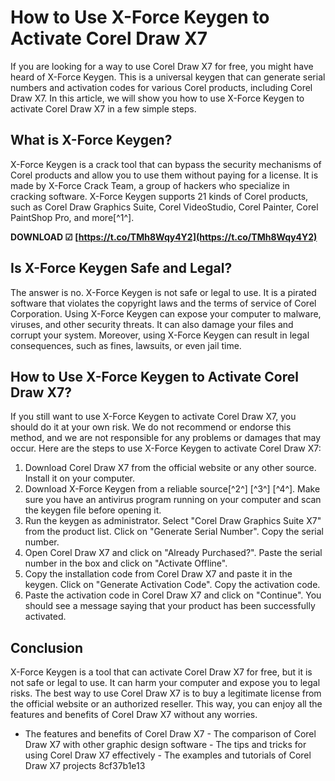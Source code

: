 
 
# How to Use X-Force Keygen to Activate Corel Draw X7
 
If you are looking for a way to use Corel Draw X7 for free, you might have heard of X-Force Keygen. This is a universal keygen that can generate serial numbers and activation codes for various Corel products, including Corel Draw X7. In this article, we will show you how to use X-Force Keygen to activate Corel Draw X7 in a few simple steps.
 
## What is X-Force Keygen?
 
X-Force Keygen is a crack tool that can bypass the security mechanisms of Corel products and allow you to use them without paying for a license. It is made by X-Force Crack Team, a group of hackers who specialize in cracking software. X-Force Keygen supports 21 kinds of Corel products, such as Corel Draw Graphics Suite, Corel VideoStudio, Corel Painter, Corel PaintShop Pro, and more[^1^].
 
**DOWNLOAD ☑ [https://t.co/TMh8Wqy4Y2](https://t.co/TMh8Wqy4Y2)**


 
## Is X-Force Keygen Safe and Legal?
 
The answer is no. X-Force Keygen is not safe or legal to use. It is a pirated software that violates the copyright laws and the terms of service of Corel Corporation. Using X-Force Keygen can expose your computer to malware, viruses, and other security threats. It can also damage your files and corrupt your system. Moreover, using X-Force Keygen can result in legal consequences, such as fines, lawsuits, or even jail time.
 
## How to Use X-Force Keygen to Activate Corel Draw X7?
 
If you still want to use X-Force Keygen to activate Corel Draw X7, you should do it at your own risk. We do not recommend or endorse this method, and we are not responsible for any problems or damages that may occur. Here are the steps to use X-Force Keygen to activate Corel Draw X7:
 
1. Download Corel Draw X7 from the official website or any other source. Install it on your computer.
2. Download X-Force Keygen from a reliable source[^2^] [^3^] [^4^]. Make sure you have an antivirus program running on your computer and scan the keygen file before opening it.
3. Run the keygen as administrator. Select "Corel Draw Graphics Suite X7" from the product list. Click on "Generate Serial Number". Copy the serial number.
4. Open Corel Draw X7 and click on "Already Purchased?". Paste the serial number in the box and click on "Activate Offline".
5. Copy the installation code from Corel Draw X7 and paste it in the keygen. Click on "Generate Activation Code". Copy the activation code.
6. Paste the activation code in Corel Draw X7 and click on "Continue". You should see a message saying that your product has been successfully activated.

## Conclusion
 
X-Force Keygen is a tool that can activate Corel Draw X7 for free, but it is not safe or legal to use. It can harm your computer and expose you to legal risks. The best way to use Corel Draw X7 is to buy a legitimate license from the official website or an authorized reseller. This way, you can enjoy all the features and benefits of Corel Draw X7 without any worries.
  - The features and benefits of Corel Draw X7 - The comparison of Corel Draw X7 with other graphic design software - The tips and tricks for using Corel Draw X7 effectively - The examples and tutorials of Corel Draw X7 projects 8cf37b1e13
 
